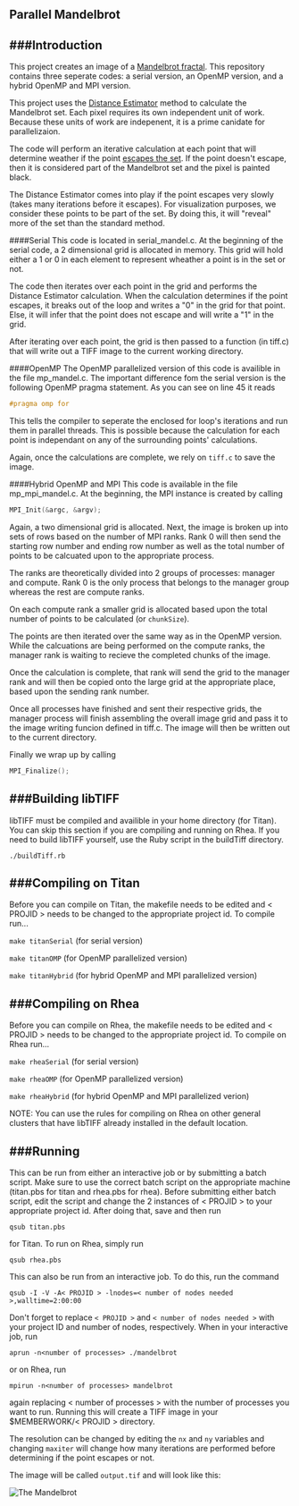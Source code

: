 Parallel Mandelbrot
---

###Introduction
---

This project creates an image of a [Mandelbrot fractal](http://en.wikipedia.org/wiki/Mandelbrot_set). This repository contains three seperate codes: a serial version, an OpenMP version, and a hybrid OpenMP and MPI version.

This project uses the [Distance Estimator](http://mrob.com/pub/muency/distanceestimator.html) method to calculate the Mandelbrot set. Each pixel requires its own independent unit of work. Because these units of work are indepenent, it is a prime canidate for parallelizaion. 

The code will perform an iterative calculation at each point that will determine weather if the point [escapes the set](http://en.wikipedia.org/wiki/Mandelbrot_set#Formal_definition). If the point doesn't escape, then it is considered part of the Mandelbrot set and the pixel is painted black.

The Distance Estimator comes into play if the point escapes very slowly (takes many iterations before it escapes). For visualization purposes, we consider these points to be part of the set. By doing this, it will "reveal" more of the set than the standard method. 

####Serial
This code is located in serial_mandel.c. At the beginning of the serial code, a 2 dimensional grid is allocated in memory. This grid will hold either a 1 or 0 in each element to represent wheather a point is in the set or not. 

The code then iterates over each point in the grid and performs the Distance Estimator calculation. When the calculation determines if the point escapes, it breaks out of the loop and writes a "0" in the grid for that point. Else, it will infer that the point does not escape and will write a "1" in the grid. 

After iterating over each point, the grid is then passed to a function (in tiff.c) that will write out a TIFF image to the current working directory.

####OpenMP
The OpenMP parallelized version of this code is availible in the file mp\_mandel.c. The important difference fom the serial version is the following OpenMP pragma statement. As you can see on line 45 it reads
```C
#pragma omp for
```
This tells the compiler to seperate the enclosed for loop's iterations and run them in parallel threads. This is possible because the calculation for each point is independant on any of the surrounding points' calculations.

Again, once the calculations are complete, we rely on `tiff.c` to save the image. 

####Hybrid OpenMP and MPI
This code is available in the file mp_mpi_mandel.c. At the beginning, the MPI instance is created by calling
```C
MPI_Init(&argc, &argv);
```
Again, a two dimensional grid is allocated. Next, the image is broken up into sets of rows based on the number of MPI ranks. Rank 0 will then send the starting row number and ending row number as well as the total number of points to be calcuated upon to the appropriate process. 

The ranks are theoretically divided into 2 groups of processes: manager and compute. Rank 0 is the only process that belongs to the manager group whereas the rest are compute ranks.

On each compute rank a smaller grid is allocated based upon the total number of points to be calculated (or `chunkSize`). 

The points are then iterated over the same way as in the OpenMP version. While the calcuations are being performed on the compute ranks, the manager rank is waiting to recieve the completed chunks of the image. 

Once the calculation is complete, that rank will send the grid to the manager rank and will then be copied onto the large grid at the appropriate place, based upon the sending rank number. 

Once all processes have finished and sent their respective grids, the manager process will finish assembling the overall image grid and pass it to the image writing funcion defined in tiff.c. The image will then be written out to the current directory. 

Finally we wrap up by calling
```C
MPI_Finalize();
```

###Building libTIFF
---
libTIFF must be compiled and availible in your home directory (for Titan). You can skip this section if you are compiling and running on Rhea. If you need to build libTIFF yourself, use the Ruby script in the buildTiff directory.

```
./buildTiff.rb
```

###Compiling on Titan
---
Before you can compile on Titan, the makefile needs to be edited and < PROJID > needs to be changed to the appropriate project id. To compile run...

`make titanSerial` (for serial version)

`make titanOMP` (for OpenMP parallelized version)

`make titanHybrid` (for hybrid OpenMP and MPI parallelized version)

###Compiling on Rhea
---
Before you can compile on Rhea, the makefile needs to be edited and < PROJID > needs to be changed to the appropriate project id. To compile on Rhea run...

`make rheaSerial` (for serial version)

`make rheaOMP` (for OpenMP parallelized version)

`make rheaHybrid` (for hybrid OpenMP and MPI parallelized verion)

NOTE: You can use the rules for compiling on Rhea on other general clusters that have libTIFF already installed in the default location.

###Running
---
This can be run from either an interactive job or by submitting a batch script. Make sure to use the correct batch script on the appropriate machine (titan.pbs for titan and rhea.pbs for rhea). Before submitting either batch script, edit the script and change the 2 instances of < PROJID > to your appropriate project id. After doing that, save and then run

`qsub titan.pbs`

for Titan. To run on Rhea, simply run

`qsub rhea.pbs`

This can also be run from an interactive job. To do this, run the command

```
qsub -I -V -A< PROJID > -lnodes=< number of nodes needed >,walltime=2:00:00
```
Don't forget to replace `< PROJID >` and `< number of nodes needed >` with your project ID and number of nodes, respectively. When in your interactive job, run

```
aprun -n<number of processes> ./mandelbrot
```

or on Rhea, run

```
mpirun -n<number of processes> mandelbrot
```

again replacing < number of processes > with the number of processes you want to run. Running this will create a TIFF image in your $MEMBERWORK/< PROJID > directory.

The resolution can be changed by editing the `nx` and `ny` variables and changing `maxiter` will change how many iterations are performed before determining if the point escapes or not. 

The image will be called `output.tif` and will look like this:

![The Mandelbrot](https://raw2.github.com/JRWynneIII/Mandelbrot/master/example.png)


